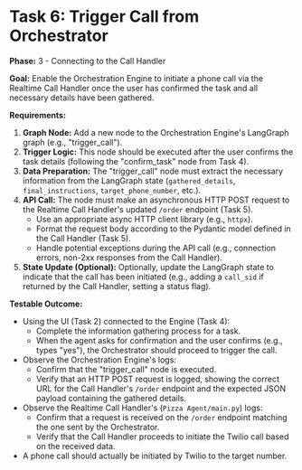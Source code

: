 # Task 6: Trigger Call from Orchestrator

**Phase:** 3 - Connecting to the Call Handler

**Goal:** Enable the Orchestration Engine to initiate a phone call via the Realtime Call Handler once the user has confirmed the task and all necessary details have been gathered.

**Requirements:**

1.  **Graph Node:** Add a new node to the Orchestration Engine's LangGraph graph (e.g., "trigger_call").
2.  **Trigger Logic:** This node should be executed after the user confirms the task details (following the "confirm_task" node from Task 4).
3.  **Data Preparation:** The "trigger_call" node must extract the necessary information from the LangGraph state (`gathered_details`, `final_instructions`, `target_phone_number`, etc.).
4.  **API Call:** The node must make an asynchronous HTTP POST request to the Realtime Call Handler's updated `/order` endpoint (Task 5).
    *   Use an appropriate async HTTP client library (e.g., `httpx`).
    *   Format the request body according to the Pydantic model defined in the Call Handler (Task 5).
    *   Handle potential exceptions during the API call (e.g., connection errors, non-2xx responses from the Call Handler).
5.  **State Update (Optional):** Optionally, update the LangGraph state to indicate that the call has been initiated (e.g., adding a `call_sid` if returned by the Call Handler, setting a status flag).

**Testable Outcome:**

*   Using the UI (Task 2) connected to the Engine (Task 4):
    *   Complete the information gathering process for a task.
    *   When the agent asks for confirmation and the user confirms (e.g., types "yes"), the Orchestrator should proceed to trigger the call.
*   Observe the Orchestration Engine's logs:
    *   Confirm that the "trigger_call" node is executed.
    *   Verify that an HTTP POST request is logged, showing the correct URL for the Call Handler's `/order` endpoint and the expected JSON payload containing the gathered details.
*   Observe the Realtime Call Handler's (`Pizza Agent/main.py`) logs:
    *   Confirm that a request is received on the `/order` endpoint matching the one sent by the Orchestrator.
    *   Verify that the Call Handler proceeds to initiate the Twilio call based on the received data.
*   A phone call should actually be initiated by Twilio to the target number.